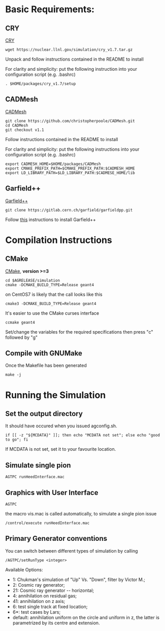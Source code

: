 
# Basic Requirements:

## CRY

[CRY][crylink]

[crylink]: https://nuclear.llnl.gov/simulation/main.html

```
wget https://nuclear.llnl.gov/simulation/cry_v1.7.tar.gz
```

Unpack and follow instructions contained in the README to install

For clarity and simplicity: put the following instruction into your configuration script (e.g. .bashrc)

```
. $HOME/packages/cry_v1.7/setup
```

## CADMesh

[CADMesh][cadmeshlink]

[cadmeshlink]: https://github.com/christopherpoole/CADMesh

```
git clone https://github.com/christopherpoole/CADMesh.git
cd CADMesh
git checkout v1.1
```
Follow instructions contained in the README to install

For clarity and simplicity: put the following instructions into your configuration script (e.g. .bashrc)

```
export CADMESH_HOME=$HOME/packages/CADMesh
export CMAKE_PREFIX_PATH=$CMAKE_PREFIX_PATH:$CADMESH_HOME
export LD_LIBRARY_PATH=$LD_LIBRARY_PATH:$CADMESE_HOME/lib
```

## Garfield++

[Garfield++][gpphome]

[gpphome]: http://garfieldpp.web.cern.ch/garfieldpp/

```
git clone https://gitlab.cern.ch/garfield/garfieldpp.git
```

Follow [this][gppinstall] instructions to install Garfield++

[gppinstall]: http://garfieldpp.web.cern.ch/garfieldpp/getting-started/




# Compilation Instructions

## CMake

[CMake][cmakeweb], **version >=3**

```
cd $AGRELEASE/simulation
cmake -DCMAKE_BUILD_TYPE=Release geant4
```


on CentOS7 is likely that the call looks like this

```
cmake3 -DCMAKE_BUILD_TYPE=Release geant4
```


It's easier to use the CMake curses interface

```
ccmake geant4
```

Set/change the variables for the required specifications then press "c" followed by "g"

[cmakeweb]:https://cmake.org/




## Compile with GNUMake

Once the Makefile has been generated

```
make -j
```



# Running the Simulation

## Set the output directory

It should have occured when you issued agconfig.sh.

```
if [[ -z "${MCDATA}" ]]; then echo "MCDATA not set"; else echo "good to go"; fi
```

If MCDATA is not set, set it to your favourite location.


## Simulate single pion

```
AGTPC runHeedInterface.mac
```

## Graphics with User Interface

```
AGTPC
```

the macro vis.mac is called automatically, to simulate a single pion issue

```
/control/execute runHeedInterface.mac
```


## Primary Generator conventions

You can switch between different types of simulation by calling

```
/AGTPC/setRunType <integer>
```

Available Options:

* 1: Chukman's simulation of "Up" Vs. "Down", filter by Victor M.;
* 2: Cosmic ray generator;
* 21: Cosmic ray generator -- horizontal;
* 4: annihilation on residual gas;
* 41: annihilation on z axis;
* 6: test single track at fixed location;
* 6*: test cases by Lars;
* default: annihilation uniform on the circle and uniform in z, the latter is parametrized by its centre and extension.